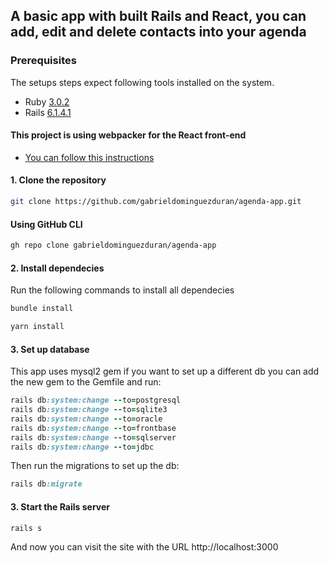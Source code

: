 ## A basic app with built Rails and React, you can add, edit and delete contacts into your agenda

### Prerequisites

The setups steps expect following tools installed on the system.

- Ruby [3.0.2](https://www.ruby-lang.org/en/news/2019/12/25/ruby-2-7-0-released/)
- Rails [6.1.4.1](https://rubygems.org/gems/rails/versions/6.0.2)

#### This project is using webpacker for the React front-end

- [You can follow this instructions](https://edgeguides.rubyonrails.org/webpacker.html)

#### 1. Clone the repository

```bash
git clone https://github.com/gabrieldominguezduran/agenda-app.git
```

#### Using GitHub CLI

```bash
gh repo clone gabrieldominguezduran/agenda-app
```

#### 2. Install dependecies

Run the following commands to install all dependecies

```ruby
bundle install
```

```javascript
yarn install
```

#### 3. Set up database

This app uses mysql2 gem if you want to set up a different db you can add the new gem to the Gemfile and run:

```ruby
rails db:system:change --to=postgresql
rails db:system:change --to=sqlite3
rails db:system:change --to=oracle
rails db:system:change --to=frontbase
rails db:system:change --to=sqlserver
rails db:system:change --to=jdbc
```

Then run the migrations to set up the db:

```ruby
rails db:migrate
```

#### 3. Start the Rails server

```ruby
rails s
```

And now you can visit the site with the URL http://localhost:3000

